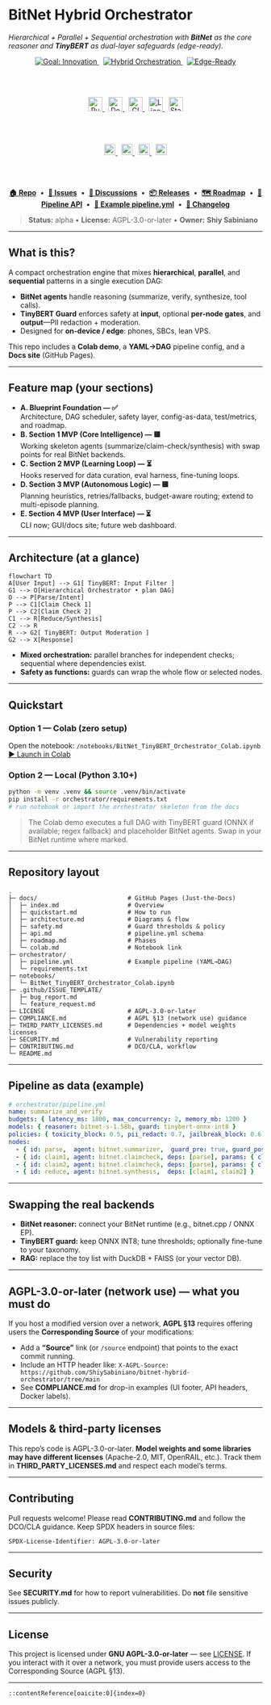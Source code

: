 # BitNet Hybrid Orchestrator  
_Hierarchical + Parallel + Sequential orchestration with **BitNet** as the core reasoner and **TinyBERT** as dual-layer safeguards (edge-ready)._

<div align="center">

  <!-- Hero / Goal badges (GitHub-safe) -->
  <a href="#what-is-this">
    <img src="https://img.shields.io/badge/%F0%9F%9A%80_Goal-Innovation-ff6a00?labelColor=ee0979&logo=target&logoColor=white&style=for-the-badge" alt="Goal: Innovation">
  </a>
  &nbsp;
  <a href="#architecture-at-a-glance">
    <img src="https://img.shields.io/badge/Hybrid-Orchestration-1E90FF?logo=matrix&logoColor=white&style=for-the-badge" alt="Hybrid Orchestration">
  </a>
  &nbsp;
  <a href="#quickstart">
    <img src="https://img.shields.io/badge/Edge--Ready-BitNet%20%2B%20TinyBERT-0A8754?style=for-the-badge" alt="Edge-Ready">
  </a>

  <br/><br/>

  <!-- Row 1: Primary badges -->
  <a href="https://colab.research.google.com/gist/ShiySabiniano/a34e01bcfc227cddc55a6634f1823539/bitnet_tinybert_orchestrator_colab.ipynb">
    <img src="https://colab.research.google.com/assets/colab-badge.svg" alt="Run in Colab" height="28">
  </a>
  &nbsp;
  <a href="https://ShiySabiniano.github.io/bitnet-hybrid-orchestrator/">
    <img src="https://img.shields.io/badge/Docs-GitHub%20Pages-black?logo=readthedocs" alt="Docs" height="28">
  </a>
  &nbsp;
  <a href="https://github.com/ShiySabiniano/bitnet-hybrid-orchestrator/actions">
    <img src="https://img.shields.io/badge/CI-GitHub%20Actions-blue?logo=githubactions" alt="CI" height="28">
  </a>
  &nbsp;
  <a href="LICENSE">
    <img src="https://img.shields.io/badge/License-AGPL--3.0--or--later-2ea44f?logo=gnu" alt="License" height="28">
  </a>
  &nbsp;
  <a href="https://img.shields.io/badge/status-alpha-orange">
    <img src="https://img.shields.io/badge/status-alpha-orange" alt="Status" height="28">
  </a>

  <br/><br/>

  <!-- Row 2: Security & Governance -->
  <a href="SECURITY.md">
    <img src="https://img.shields.io/badge/Security-Policy-444?logo=datadog&logoColor=white" alt="Security Policy" height="22">
  </a>
  &nbsp;
  <a href="COMPLIANCE.md">
    <img src="https://img.shields.io/badge/AGPL-%C2%A713%20Compliance-444?logo=shield&logoColor=white" alt="AGPL §13 Compliance" height="22">
  </a>
  &nbsp;
  <a href="security/pgp/ShiySabiniano.asc">
    <img src="https://img.shields.io/badge/PGP-Public%20Key-444?logo=protonmail&logoColor=white" alt="PGP Public Key" height="22">
  </a>
  &nbsp;
  <a href="https://github.com/ShiySabiniano/bitnet-hybrid-orchestrator/security/advisories/new">
    <img src="https://img.shields.io/badge/Report-Vulnerability-8B0000?logo=github&logoColor=white" alt="Report a Vulnerability" height="22">
  </a>

  <br/><br/>

  <!-- Row 3: Quick links -->
  <a href="https://github.com/ShiySabiniano/bitnet-hybrid-orchestrator"><b>🏠 Repo</b></a>
  &nbsp;•&nbsp;
  <a href="https://github.com/ShiySabiniano/bitnet-hybrid-orchestrator/issues"><b>🐞 Issues</b></a>
  &nbsp;•&nbsp;
  <a href="https://github.com/ShiySabiniano/bitnet-hybrid-orchestrator/discussions"><b>💬 Discussions</b></a>
  &nbsp;•&nbsp;
  <a href="https://github.com/ShiySabiniano/bitnet-hybrid-orchestrator/releases"><b>📦 Releases</b></a>
  &nbsp;•&nbsp;
  <a href="docs/roadmap.md"><b>🗺️ Roadmap</b></a>
  &nbsp;•&nbsp;
  <a href="docs/api.md"><b>🧩 Pipeline API</b></a>
  &nbsp;•&nbsp;
  <a href="orchestrator/pipeline.yml"><b>🧪 Example pipeline.yml</b></a>
  &nbsp;•&nbsp;
  <a href="CHANGELOG.md"><b>📝 Changelog</b></a>

</div>

> **Status:** alpha • **License:** AGPL-3.0-or-later • **Owner:** **Shiy Sabiniano**


---

## What is this?

A compact orchestration engine that mixes **hierarchical**, **parallel**, and **sequential** patterns in a single execution DAG:

- **BitNet agents** handle reasoning (summarize, verify, synthesize, tool calls).  
- **TinyBERT Guard** enforces safety at **input**, optional **per-node gates**, and **output**—PII redaction + moderation.  
- Designed for **on-device / edge**: phones, SBCs, lean VPS.

This repo includes a **Colab demo**, a **YAML→DAG** pipeline config, and a **Docs site** (GitHub Pages).

---

## Feature map (your sections)

- **A. Blueprint Foundation — ✅**  
  Architecture, DAG scheduler, safety layer, config-as-data, test/metrics, and roadmap.
- **B. Section 1 MVP (Core Intelligence) — 🟨**  
  Working skeleton agents (summarize/claim-check/synthesis) with swap points for real BitNet backends.
- **C. Section 2 MVP (Learning Loop) — ⏳**  
  Hooks reserved for data curation, eval harness, fine-tuning loops.
- **D. Section 3 MVP (Autonomous Logic) — 🟨**  
  Planning heuristics, retries/fallbacks, budget-aware routing; extend to multi-episode planning.
- **E. Section 4 MVP (User Interface) — ⏳**  
  CLI now; GUI/docs site; future web dashboard.

---

## Architecture (at a glance)

```mermaid
flowchart TD
A[User Input] --> G1[ TinyBERT: Input Filter ]
G1 --> O[Hierarchical Orchestrator • plan DAG]
O --> P[Parse/Intent]
P --> C1[Claim Check 1]
P --> C2[Claim Check 2]
C1 --> R[Reduce/Synthesis]
C2 --> R
R --> G2[ TinyBERT: Output Moderation ]
G2 --> X[Response]
````

* **Mixed orchestration:** parallel branches for independent checks; sequential where dependencies exist.
* **Safety as functions:** guards can wrap the whole flow or selected nodes.

---

## Quickstart

### Option 1 — Colab (zero setup)

Open the notebook:
`/notebooks/BitNet_TinyBERT_Orchestrator_Colab.ipynb`
[▶ Launch in Colab](https://colab.research.google.com/gist/ShiySabiniano/a34e01bcfc227cddc55a6634f1823539/bitnet_tinybert_orchestrator_colab.ipynb)

### Option 2 — Local (Python 3.10+)

```bash
python -m venv .venv && source .venv/bin/activate
pip install -r orchestrator/requirements.txt
# run notebook or import the orchestrator skeleton from the docs
```

> The Colab demo executes a full DAG with TinyBERT guard (ONNX if available; regex fallback) and placeholder BitNet agents. Swap in your BitNet runtime where marked.

---

## Repository layout

```
.
├─ docs/                         # GitHub Pages (Just-the-Docs)
│  ├─ index.md                   # Overview
│  ├─ quickstart.md              # How to run
│  ├─ architecture.md            # Diagrams & flow
│  ├─ safety.md                  # Guard thresholds & policy
│  ├─ api.md                     # pipeline.yml schema
│  ├─ roadmap.md                 # Phases
│  └─ colab.md                   # Notebook link
├─ orchestrator/
│  ├─ pipeline.yml               # Example pipeline (YAML→DAG)
│  └─ requirements.txt
├─ notebooks/
│  └─ BitNet_TinyBERT_Orchestrator_Colab.ipynb
├─ .github/ISSUE_TEMPLATE/
│  ├─ bug_report.md
│  └─ feature_request.md
├─ LICENSE                       # AGPL-3.0-or-later
├─ COMPLIANCE.md                 # AGPL §13 (network use) guidance
├─ THIRD_PARTY_LICENSES.md       # Dependencies + model weights licenses
├─ SECURITY.md                   # Vulnerability reporting
├─ CONTRIBUTING.md               # DCO/CLA, workflow
└─ README.md
```

---

## Pipeline as data (example)

```yaml
# orchestrator/pipeline.yml
name: summarize_and_verify
budgets: { latency_ms: 1800, max_concurrency: 2, memory_mb: 1200 }
models: { reasoner: bitnet-s-1.58b, guard: tinybert-onnx-int8 }
policies: { toxicity_block: 0.5, pii_redact: 0.7, jailbreak_block: 0.6 }
nodes:
  - { id: parse,  agent: bitnet.summarizer,  guard_pre: true, guard_post: true }
  - { id: claim1, agent: bitnet.claimcheck, deps: [parse], params: { claim: "C1" } }
  - { id: claim2, agent: bitnet.claimcheck, deps: [parse], params: { claim: "C2" } }
  - { id: reduce, agent: bitnet.synthesis,  deps: [claim1, claim2] }
```

---

## Swapping the real backends

* **BitNet reasoner:** connect your BitNet runtime (e.g., bitnet.cpp / ONNX EP).
* **TinyBERT guard:** keep ONNX INT8; tune thresholds; optionally fine-tune to your taxonomy.
* **RAG:** replace the toy list with DuckDB + FAISS (or your vector DB).

---

## AGPL-3.0-or-later (network use) — what you must do

If you host a modified version over a network, **AGPL §13** requires offering users the **Corresponding Source** of your modifications:

* Add a **“Source”** link (or `/source` endpoint) that points to the exact commit running.
* Include an HTTP header like:
  `X-AGPL-Source: https://github.com/ShiySabiniano/bitnet-hybrid-orchestrator/tree/main`
* See **COMPLIANCE.md** for drop-in examples (UI footer, API headers, Docker labels).

---

## Models & third-party licenses

This repo’s code is AGPL-3.0-or-later. **Model weights and some libraries may have different licenses** (Apache-2.0, MIT, OpenRAIL, etc.). Track them in **THIRD\_PARTY\_LICENSES.md** and respect each model’s terms.

---

## Contributing

Pull requests welcome! Please read **CONTRIBUTING.md** and follow the DCO/CLA guidance. Keep SPDX headers in source files:

```
SPDX-License-Identifier: AGPL-3.0-or-later
```

---

## Security

See **SECURITY.md** for how to report vulnerabilities. Do **not** file sensitive issues publicly.

---

## License

This project is licensed under **GNU AGPL-3.0-or-later** — see [LICENSE](LICENSE).
If you interact with it over a network, you must provide users access to the Corresponding Source (AGPL §13).

---

```
::contentReference[oaicite:0]{index=0}
```
